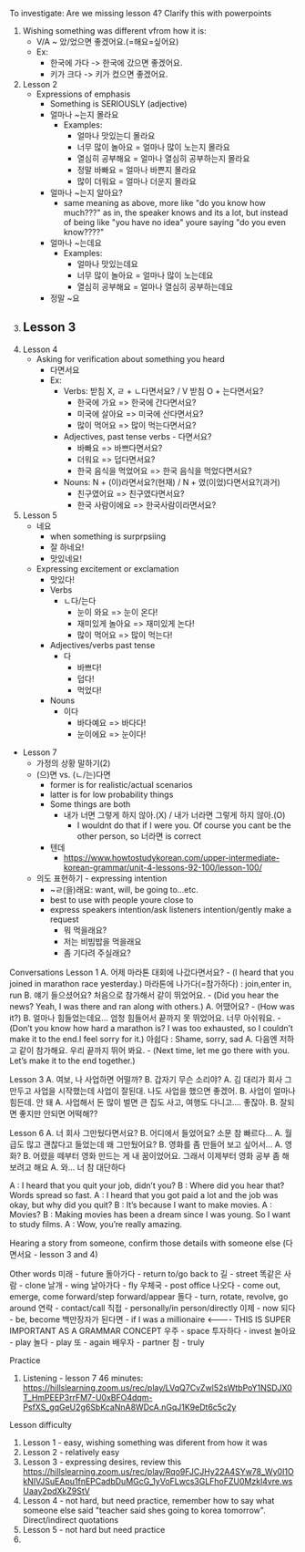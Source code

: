 To investigate:
Are we missing lesson 4? Clarify this with powerpoints

1. Wishing something was different vfrom how it is:
    - V/A ~ 았/었으면 좋겠어요.(=해요=싶어요) 
    - Ex:
        - 한국에 가다 -> 한국에 갔으면 좋겠어요. 
        - 키가 크다 -> 키가 컸으면 좋겠어요.
2. Lesson 2
    - Expressions of emphasis
        - Something is SERIOUSLY (adjective)
        - 얼마나 ~는지 몰라요
            - Examples:
                - 얼마나 맛있는디 몰라요
                - 너무 많이 놀아요 = 얼마나 많이 노는지 몰라요
                - 열심히 공부해요 = 얼마나 열심히 공부하는지 몰라요
                - 정말 바빠요 = 얼마나 바쁜지 몰라요
                - 많이 더워요 = 얼마나 더운지 몰라요
        - 얼마나 ~는지 알아요?
            - same meaning as above, more like "do you know how much???" as in, the speaker knows and its a lot, but instead of being like "you have no idea" youre saying "do you even know????"
        - 얼마나 ~는데요
            - Examples:
                - 얼마나 맛있는데요
                - 너무 많이 놀아요 = 얼마나 많이 노는데요
                - 열심히 공부해요 = 얼마나 열심히 공부하는데요
        - 정말 ~요
3. Lesson 3 
    - 
3. Lesson 4
    - Asking for verification about something you heard
        - 다면서요
        - Ex:
            - Verbs: 받침 X, ㄹ + ㄴ다면서요? /  V 받침 O + 는다면서요?  
                - 한국에 가요 => 한국에 간다면서요?
                - 미국에 살아요 => 미국에 산다면서요?
                - 많이 먹어요 => 많이 먹는다면서요? 
            - Adjectives, past tense verbs - 다면서요?
                - 바빠요 => 바쁘다면서요?
                - 더워요 => 덥다면서요?
                - 한국 음식을 먹었어요 => 한국 음식을 먹었다면서요?
            - Nouns: N + (이)라면서요?(현재) / N + 였(이었)다면서요?(과거)
                - 친구였어요 => 친구였다면서요?
                - 한국 사람이에요 => 한국사람이라면서요?
4. Lesson 5
    - 네요
        - when something is surprpsiing
        - 잘 하네요!
        - 맛있네요!
    - Expressing excitement or exclamation
        - 맛있다!
        - Verbs
            - ㄴ다/는다
                - 눈이 와요 => 눈이 온다!
                - 재미있게 놀아요 => 재미있게 논다!
                - 많이 먹어요 => 많이 먹는다!
        - Adjectives/verbs past tense
            - 다
                - 바쁘다!
                - 덥다!
                - 먹었다!
        - Nouns
            - 이다
                - 바다예요 => 바다다!
                - 눈이에요 => 눈이다!
- Lesson 7
    - 가정의 상황 말하기(2)
    - (으)면 vs. (ㄴ/는)다면
        - former is for realistic/actual scenarios
        - latter is for low probability things
        - Some things are both
            - 내가 너면 그렇게 하지 않아.(X) / 내가 너라면 그렇게 하지 않아.(O)
                - I wouldnt do that if I were you. Of course you cant be the other person, so 너라면 is correct
        - 텐데 
            - https://www.howtostudykorean.com/upper-intermediate-korean-grammar/unit-4-lessons-92-100/lesson-100/
    - 의도 표현하기 - expressing intention
        - ~ㄹ(을)래요: want, will, be going to…etc.  
        - best to use with people youre close to
        - express speakers intention/ask listeners intention/gently make a request
            - 뭐 먹을래요?
            - 저는 비빔밥을 먹을래요
            - 좀 기다려 주실래요?

Conversations
Lesson 1
A. 어제 마라톤 대회에 나갔다면서요? - (I heard that you joined in marathon race yesterday.) 마라톤에 나가다(=참가하다) : join,enter in, run
B. 얘기 들으셨어요? 처음으로 참가해서 같이 뛰었어요.  - (Did you hear the news? Yeah, I was there and ran along with others.)
A. 어땠어요? - (How was it?)
B. 얼마나 힘들었는데요…  엄청 힘들어서 끝까지 못 뛰었어요. 너무 아쉬워요.   - (Don’t you know how hard a marathon is? I was too exhausted, so I couldn’t make it to the end.I feel sorry for it.)  아쉽다 : Shame, sorry, sad
A. 다음엔 저하고 같이 참가해요. 우리 끝까지 뛰어 봐요.  - (Next time, let me go there with you. Let’s make it to the end together.)

Lesson 3
A. 여보, 나 사업하면 어떨까?
B. 갑자기 무슨 소리야?
A. 김 대리가 회사 그만두고 사업을 시작했는데 사업이 잘된대. 나도 사업을 했으면 좋겠어.
B. 사업이 얼마나 힘든데. 안 돼
A. 사업해서 돈 많이 벌면 큰 집도 사고, 여행도 다니고.... 좋잖아.
B. 잘되면 좋지만 안되면 어떡해??

Lesson 6
A. 너 회사 그만뒀다면서요?
B. 어디에서 들었어요? 소문 참 빠르다...
A. 월급도 많고 괜찮다고 들었는데 왜 그만뒀어요?
B. 영화를 좀 만들어 보고 싶어서...
A. 영화?
B. 어렸을 떼부터 영화 만드는 게 내 꿈이었어요. 그래서 이제부터 영화 공부 좀 해 보려고 해요
A. 와... 너 참 대단하다

A : I heard that you quit your job, didn’t you?
B : Where did you hear that? Words spread so fast.
A : I heard that you got paid a lot and the job was okay, but why did you quit?
B : It’s because I want to make movies.
A : Movies?
B : Making movies has been a dream since I was young. So I want to study films.
A :  Wow, you’re really amazing.

Hearing a story from someone, confirm those details with someone else (다면서요 - lesson 3 and 4)

Other words
미래 - future
돌아가다 - return to/go back to
길 - street
똑같은 사람 - clone
날개 - wing
날아가다 - fly
우체국 - post office
나오다 - come out, emerge, come forward/step forward/appear
돌다 - turn, rotate, revolve, go around
연락 - contact/call
직접 - personally/in person/directly
이제 - now
되다 - be, become
백만장자가 된다면 - if I was a millionaire <---- THIS IS SUPER IMPORTANT AS A GRAMMAR CONCEPT
우주 - space
투자하다 - invest
놀아요 - play
놀다 - play
또 - again
배우자 - partner
참 - truly



Practice
1. Listening - lesson 7 46 minutes: https://hillslearning.zoom.us/rec/play/LVqQ7CvZwl52sWtbPoY1NSDJX0T_HmPEEP3rrFM7-U0xBFO4dqm-PsfXS_gqGeU2g6SbKcaNnA8WDcA.nGqJ1K9eDt6c5c2y

Lesson difficulty
1. Lesson 1 - easy, wishing something was diferent from how it was
2. Lesson 2 - relatively easy
3. Lesson 3 - expressing desires, review this https://hillslearning.zoom.us/rec/play/Rqo9FJCJHy22A4SYw78_Wy0I1OkNIVJSuEApu1fnEPCadbDuMGcG_1yVoFLwcs3GLFhoFZU0Mzkl4vre.wsUaay2pdXkZ9StV
4. Lesson 4 - not hard, but need practice, remember how to say what someone else said "teacher said shes going to korea tomorrow". Direct/indirect quotations
5. Lesson 5 - not hard but need practice
6. 